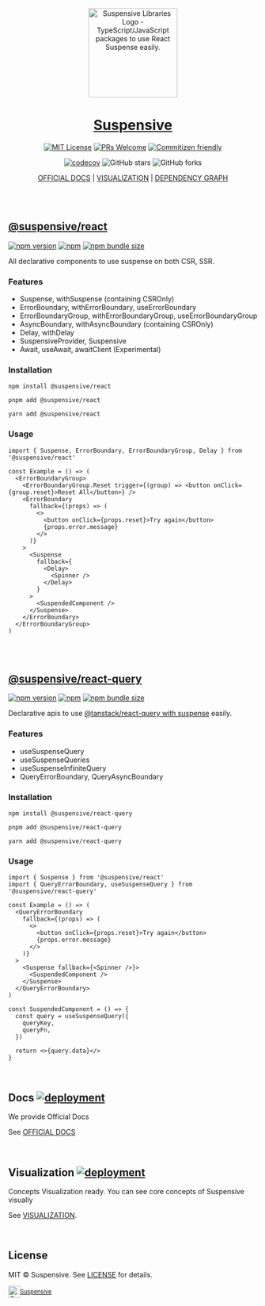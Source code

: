<div align="center">
  <a href="https://suspensive.org" title="Suspensive Libraries - TypeScript/JavaScript packages to use React Suspense easily">
    <img src="https://github.com/suspensive/react/blob/main/assets/logo_background_star.png?raw=true" alt="Suspensive Libraries Logo - TypeScript/JavaScript packages to use React Suspense easily." height="180" />
    <h1 align="center">Suspensive</h1>
  </a>
</div>

<div align="center">

[![MIT License](https://img.shields.io/badge/license-MIT-blue.svg?style=for-the-badge&color=000&labelColor=000)](https://github.com/suspensive/react/blob/main/LICENSE)
[![PRs Welcome](https://img.shields.io/badge/PRs-welcome-deepgreen.svg?style=for-the-badge&color=000&labelColor=000)](https://github.com/suspensive/react/pulls)
[![Commitizen friendly](https://img.shields.io/badge/commitizen-friendly-deepgreen.svg?style=for-the-badge&color=000&labelColor=000)](http://commitizen.github.io/cz-cli/)

[![codecov](https://codecov.io/gh/suspensive/react/branch/main/graph/badge.svg?token=H4VQ71NJ16)](https://codecov.io/gh/suspensive/react) ![GitHub stars](https://img.shields.io/github/stars/suspensive/react?style=social) ![GitHub forks](https://img.shields.io/github/forks/suspensive/react?style=social)

</div>

<div align="center">

[OFFICIAL DOCS](https://suspensive.org) | [VISUALIZATION](https://visualization.suspensive.org) | [DEPENDENCY GRAPH](https://graph.suspensive.org)

</div>

<br/>
<br/>

## [@suspensive/react](https://suspensive.org/docs/react/README.i18n)

[![npm version](https://img.shields.io/npm/v/@suspensive/react?color=000&labelColor=000&logo=npm&label=)](https://www.npmjs.com/package/@suspensive/react)
[![npm](https://img.shields.io/npm/dm/@suspensive/react?color=000&labelColor=000)](https://www.npmjs.com/package/@suspensive/react)
[![npm bundle size](https://img.shields.io/bundlephobia/minzip/@suspensive/react?color=000&labelColor=000)](https://www.npmjs.com/package/@suspensive/react)

All declarative components to use suspense on both CSR, SSR.

### Features

- Suspense, withSuspense (containing CSROnly)
- ErrorBoundary, withErrorBoundary, useErrorBoundary
- ErrorBoundaryGroup, withErrorBoundaryGroup, useErrorBoundaryGroup
- AsyncBoundary, withAsyncBoundary (containing CSROnly)
- Delay, withDelay
- SuspensiveProvider, Suspensive
- Await, useAwait, awaitClient (Experimental)

### Installation

```shell
npm install @suspensive/react
```

```shell
pnpm add @suspensive/react
```

```shell
yarn add @suspensive/react
```

### Usage

```tsx
import { Suspense, ErrorBoundary, ErrorBoundaryGroup, Delay } from '@suspensive/react'

const Example = () => (
  <ErrorBoundaryGroup>
    <ErrorBoundaryGroup.Reset trigger={(group) => <button onClick={group.reset}>Reset All</button>} />
    <ErrorBoundary
      fallback={(props) => (
        <>
          <button onClick={props.reset}>Try again</button>
          {props.error.message}
        </>
      )}
    >
      <Suspense
        fallback={
          <Delay>
            <Spinner />
          </Delay>
        }
      >
        <SuspendedComponent />
      </Suspense>
    </ErrorBoundary>
  </ErrorBoundaryGroup>
)
```

<br/>
<br/>

## [@suspensive/react-query](https://suspensive.org/docs/react-query/README.i18n)

[![npm version](https://img.shields.io/npm/v/@suspensive/react-query?color=000&labelColor=000&logo=npm&label=)](https://www.npmjs.com/package/@suspensive/react-query)
[![npm](https://img.shields.io/npm/dm/@suspensive/react-query?color=000&labelColor=000)](https://www.npmjs.com/package/@suspensive/react-query)
[![npm bundle size](https://img.shields.io/bundlephobia/minzip/@suspensive/react-query?color=000&labelColor=000)](https://www.npmjs.com/package/@suspensive/react-query)

Declarative apis to use [@tanstack/react-query with suspense](https://tanstack.com/query/v4/docs/guides/suspense) easily.

### Features

- useSuspenseQuery
- useSuspenseQueries
- useSuspenseInfiniteQuery
- QueryErrorBoundary, QueryAsyncBoundary

### Installation

```shell
npm install @suspensive/react-query
```

```shell
pnpm add @suspensive/react-query
```

```shell
yarn add @suspensive/react-query
```

### Usage

```tsx
import { Suspense } from '@suspensive/react'
import { QueryErrorBoundary, useSuspenseQuery } from '@suspensive/react-query'

const Example = () => (
  <QueryErrorBoundary
    fallback={(props) => (
      <>
        <button onClick={props.reset}>Try again</button>
        {props.error.message}
      </>
    )}
  >
    <Suspense fallback={<Spinner />}>
      <SuspendedComponent />
    </Suspense>
  </QueryErrorBoundary>
)

const SuspendedComponent = () => {
  const query = useSuspenseQuery({
    queryKey,
    queryFn,
  })

  return <>{query.data}</>
}
```

<br/>

## Docs [![deployment](https://img.shields.io/github/deployments/suspensive/react/Production%20%E2%80%93%20docs?label=vercel&logo=vercel&logoColor=white&color=000&labelColor=000)](https://suspensive.org)

We provide Official Docs

See [OFFICIAL DOCS](https://suspensive.org)

<br/>

## Visualization [![deployment](https://img.shields.io/github/deployments/suspensive/react/Production%20%E2%80%93%20Visualization?label=vercel&logo=vercel&logoColor=white&color=000&labelColor=000)](https://visualization.suspensive.org)

Concepts Visualization ready. You can see core concepts of Suspensive visually

See [VISUALIZATION](https://visualization.suspensive.org).

<br/>

## License

MIT © Suspensive. See [LICENSE](./LICENSE) for details.

<div align="center">
  <a title="Suspensive" href="https://github.com/suspensive">
    <div style='display:flex; align-items:center;'>
      <img alt="Suspensive" src="https://raw.githubusercontent.com/suspensive/react/main/websites/docs/static/img/logo_notcropped.png" width="24">
      <sup>Suspensive</sup>
    </div>
  </a>
</div>
